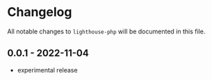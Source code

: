# Changelog

All notable changes to `lighthouse-php` will be documented in this file.

## 0.0.1 - 2022-11-04

- experimental release
